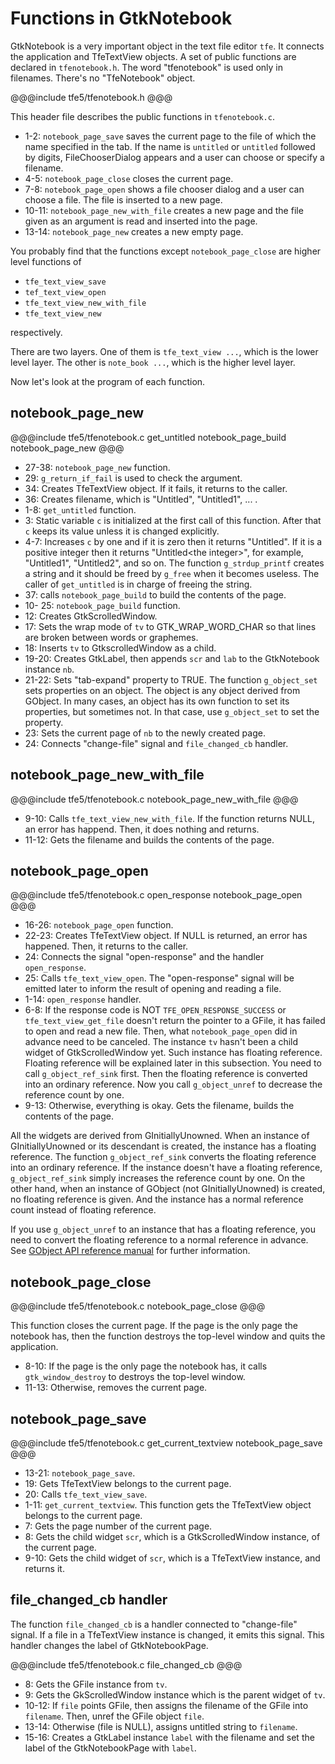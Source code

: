 # Functions in GtkNotebook

GtkNotebook is a very important object in the text file editor `tfe`.
It connects the application and TfeTextView objects.
A set of public functions are declared in `tfenotebook.h`.
The word "tfenotebook" is used only in filenames.
There's no "TfeNotebook" object.

@@@include
tfe5/tfenotebook.h
@@@

This header file describes the public functions in `tfenotebook.c`.

- 1-2: `notebook_page_save` saves the current page to the file of which the name specified in the tab.
If the name is `untitled` or `untitled` followed by digits, FileChooserDialog appears and a user can choose or specify a filename.
- 4-5: `notebook_page_close` closes the current page.
- 7-8: `notebook_page_open` shows a file chooser dialog and a user can choose a file. The file is inserted to a new page.
- 10-11: `notebook_page_new_with_file` creates a new page and the file given as an argument is read and inserted into the page.
- 13-14: `notebook_page_new` creates a new empty page.

You probably find that the functions except `notebook_page_close` are higher level functions of

- `tfe_text_view_save`
- `tef_text_view_open`
- `tfe_text_view_new_with_file`
- `tfe_text_view_new`

respectively.

There are two layers.
One of them is `tfe_text_view ...`, which is the lower level layer.
The other is `note_book ...`, which is the higher level layer.

Now let's look at the program of each function.

## notebook\_page\_new

@@@include
tfe5/tfenotebook.c get_untitled notebook_page_build notebook_page_new
@@@

- 27-38: `notebook_page_new` function.
- 29: `g_return_if_fail` is used to check the argument.
- 34: Creates TfeTextView object.
If it fails, it returns to the caller.
- 36: Creates filename, which is "Untitled", "Untitled1", ... .
- 1-8: `get_untitled` function.
- 3: Static variable `c` is initialized at the first call of this function. After that `c` keeps its value unless it is changed explicitly.
- 4-7: Increases `c` by one and if it is zero then it returns "Untitled". If it is a positive integer then it returns "Untitled\<the integer\>", for example, "Untitled1", "Untitled2", and so on.
The function `g_strdup_printf` creates a string and it should be freed by `g_free` when it becomes useless.
The caller of `get_untitled` is in charge of freeing the string.
- 37: calls `notebook_page_build` to build the contents of the page.
- 10- 25: `notebook_page_build` function.
- 12: Creates GtkScrolledWindow.
- 17: Sets the wrap mode of `tv` to GTK_WRAP_WORD_CHAR so that lines are broken between words or graphemes.
- 18: Inserts `tv` to GtkscrolledWindow as a child.
- 19-20: Creates GtkLabel, then appends `scr` and `lab` to the GtkNotebook instance `nb`.
- 21-22: Sets "tab-expand" property to TRUE.
The function `g_object_set` sets properties on an object.
The object is any object derived from GObject.
In many cases, an object has its own function to set its properties, but sometimes not.
In that case, use `g_object_set` to set the property.
- 23: Sets the current page of `nb` to the newly created page.
- 24: Connects "change-file" signal and `file_changed_cb` handler.

## notebook\_page\_new\_with\_file

@@@include
tfe5/tfenotebook.c notebook_page_new_with_file
@@@

- 9-10: Calls `tfe_text_view_new_with_file`.
If the function returns NULL, an error has happend.
Then, it does nothing and returns.
- 11-12: Gets the filename and builds the contents of the page.

## notebook\_page\_open

@@@include
tfe5/tfenotebook.c open_response notebook_page_open
@@@

- 16-26: `notebook_page_open` function.
- 22-23: Creates TfeTextView object.
If NULL is returned, an error has happened.
Then, it returns to the caller.
- 24: Connects the signal "open-response" and the handler `open_response`.
- 25: Calls `tfe_text_view_open`.
The "open-response" signal will be emitted later to inform the result of opening and reading a file.
- 1-14: `open_response` handler.
- 6-8: If the response code is NOT `TFE_OPEN_RESPONSE_SUCCESS` or `tfe_text_view_get_file` doesn't return the pointer to a GFile, 
it has failed to open and read a new file.
Then, what `notebook_page_open` did in advance need to be canceled.
The instance `tv` hasn't been a child widget of GtkScrolledWindow yet.
Such instance has floating reference.
Floating reference will be explained later in this subsection.
You need to call `g_object_ref_sink` first.
Then the floating reference is converted into an ordinary reference.
Now you call `g_object_unref` to decrease the reference count by one.
- 9-13: Otherwise, everything is okay.
Gets the filename, builds the contents of the page.

All the widgets are derived from GInitiallyUnowned.
When an instance of GInitiallyUnowned or its descendant is created, the instance has a floating reference.
The function `g_object_ref_sink` converts the floating reference into an ordinary reference.
If the instance doesn't have a floating reference, `g_object_ref_sink` simply increases the reference count by one.
On the other hand, when an instance of GObject (not GInitiallyUnowned) is created, no floating reference is given.
And the instance has a normal reference count instead of floating reference.

If you use `g_object_unref` to an instance that has a floating reference, you need to convert the floating reference to a normal reference in advance.
See [GObject API reference manual](https://developer.gnome.org/gobject/stable/gobject-The-Base-Object-Type.html#gobject-The-Base-Object-Type.description) for further information.

## notebook\_page\_close

@@@include
tfe5/tfenotebook.c notebook_page_close
@@@

This function closes the current page.
If the page is the only page the notebook has, then the function destroys the top-level window and quits the application.

- 8-10: If the page is the only page the notebook has, it calls `gtk_window_destroy` to destroys the top-level window.
- 11-13: Otherwise, removes the current page.

## notebook\_page\_save

@@@include
tfe5/tfenotebook.c get_current_textview notebook_page_save
@@@

- 13-21: `notebook_page_save`.
- 19: Gets TfeTextView belongs to the current page.
- 20: Calls `tfe_text_view_save`.
- 1-11: `get_current_textview`.
This function gets the TfeTextView object belongs to the current page.
- 7: Gets the page number of the current page.
- 8: Gets the child widget `scr`, which is a GtkScrolledWindow instance, of the current page.
- 9-10: Gets the child widget of `scr`, which is a TfeTextView instance, and returns it.

## file\_changed\_cb handler

The function `file_changed_cb` is a handler connected to "change-file" signal.
If a file in a TfeTextView instance is changed, it emits this signal.
This handler changes the label of GtkNotebookPage.

@@@include
tfe5/tfenotebook.c file_changed_cb
@@@

- 8: Gets the GFile instance from `tv`.
- 9: Gets the GkScrolledWindow instance which is the parent widget of `tv`.
- 10-12: If `file` points GFile, then assigns the filename of the GFile into `filename`.
Then, unref the GFile object `file`.
- 13-14: Otherwise (file is NULL), assigns untitled string to `filename`.
- 15-16: Creates a GtkLabel instance `label` with the filename and set the label of the GtkNotebookPage with `label`.

